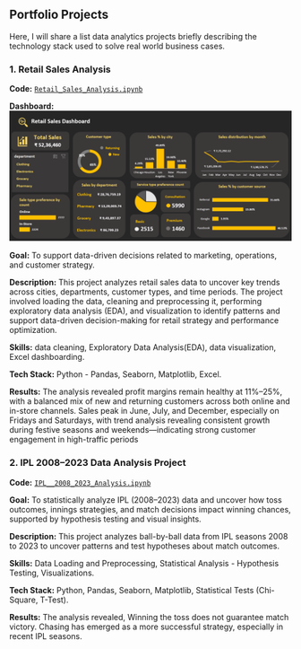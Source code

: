 ## Portfolio Projects
Here, I will share a list data analytics projects briefly describing the technology stack used to solve real world business cases.

### 1. Retail Sales Analysis
**Code:** [`Retail_Sales_Analysis.ipynb`](https://github.com/Sivadharsini298/Portfolio/blob/main/Retail_Sales_Analysis.ipynb)

**Dashboard:** ![Retail](https://github.com/Sivadharsini298/Portfolio/blob/main/Visuals/Retail%20Sales%20Dashboard.png)

**Goal:** To support data-driven decisions related to marketing, operations, and customer strategy.

**Description:** This project analyzes retail sales data to uncover key trends across cities, departments, customer types, and time periods. The project involved loading the data, cleaning and preprocessing it, performing exploratory data analysis (EDA), and visualization to identify patterns and support data-driven decision-making for retail strategy and performance optimization.

**Skills:** data cleaning, Exploratory Data Analysis(EDA), data visualization, Excel dashboarding.

**Tech Stack:** Python - Pandas, Seaborn, Matplotlib, Excel.

**Results:** The analysis revealed profit margins remain healthy at 11%–25%, with a balanced mix of new and returning customers across both online and in-store channels. Sales peak in June, July, and December, especially on Fridays and Saturdays, with trend analysis revealing consistent growth during festive seasons and weekends—indicating strong customer engagement in high-traffic periods

### 2. IPL 2008–2023 Data Analysis Project
**Code:** [`IPL__2008_2023_Analysis.ipynb`](https://github.com/Sivadharsini298/Portfolio/blob/main/IPL__2008_2023_Analysis.ipynb)

**Goal:** To statistically analyze IPL (2008–2023) data and uncover how toss outcomes, innings strategies, and match decisions impact winning chances, supported by hypothesis testing and visual insights.

**Description:** This project analyzes ball-by-ball data from IPL seasons 2008 to 2023 to uncover patterns and test hypotheses about match outcomes.

**Skills:** Data Loading and Preprocessing, Statistical Analysis - Hypothesis Testing, Visualizations.

**Tech Stack:** Python, Pandas, Seaborn, Matplotlib, Statistical Tests (Chi-Square, T-Test).

**Results:** The analysis revealed, Winning the toss does not guarantee match victory. Chasing has emerged as a more successful strategy, especially in recent IPL seasons.
